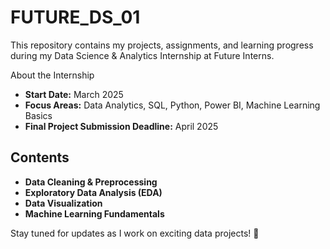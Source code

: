 # FUTURE_DS_01
This repository contains my projects, assignments, and learning progress during my Data Science &amp; Analytics Internship at Future Interns.
 
 About the Internship  
- **Start Date:** March 2025  
- **Focus Areas:** Data Analytics, SQL, Python, Power BI, Machine Learning Basics  
-  **Final Project Submission Deadline:** April 2025  

## Contents  
- **Data Cleaning & Preprocessing**  
- **Exploratory Data Analysis (EDA)**  
-  **Data Visualization**  
-  **Machine Learning Fundamentals**  

Stay tuned for updates as I work on exciting data projects! 🚀  
